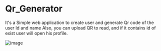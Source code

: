 # Qr_Generator

It's a Simple web application to create user and generate Qr code of the user Id and name 
Also, you can upload QR to read, and if it contains id of exist user will open his profile.

![image](https://user-images.githubusercontent.com/56364993/209542790-1f1daf35-e01d-491f-97d8-ce8a1a4ac856.png)
